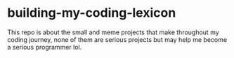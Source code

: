 # building-my-coding-lexicon
This repo is about the small and meme projects that make throughout my coding journey, none of them are serious projects but may help me become a serious programmer lol.
